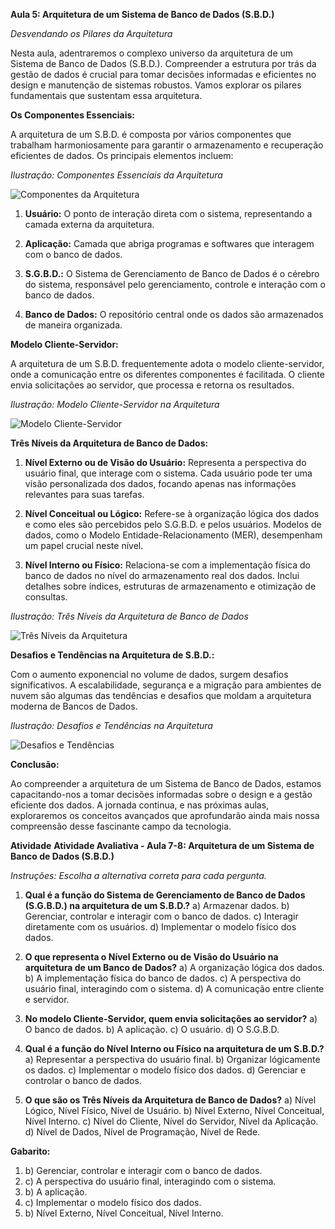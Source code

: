 **Aula 5: Arquitetura de um Sistema de Banco de Dados (S.B.D.)**

*Desvendando os Pilares da Arquitetura*

Nesta aula, adentraremos o complexo universo da arquitetura de um Sistema de Banco de Dados (S.B.D.). Compreender a estrutura por trás da gestão de dados é crucial para tomar decisões informadas e eficientes no design e manutenção de sistemas robustos. Vamos explorar os pilares fundamentais que sustentam essa arquitetura.

**Os Componentes Essenciais:**

A arquitetura de um S.B.D. é composta por vários componentes que trabalham harmoniosamente para garantir o armazenamento e recuperação eficientes de dados. Os principais elementos incluem:

*Ilustração: Componentes Essenciais da Arquitetura*

![Componentes da Arquitetura](link_para_uma_imagem1)

1. **Usuário:** O ponto de interação direta com o sistema, representando a camada externa da arquitetura.

2. **Aplicação:** Camada que abriga programas e softwares que interagem com o banco de dados.

3. **S.G.B.D.:** O Sistema de Gerenciamento de Banco de Dados é o cérebro do sistema, responsável pelo gerenciamento, controle e interação com o banco de dados.

4. **Banco de Dados:** O repositório central onde os dados são armazenados de maneira organizada.

**Modelo Cliente-Servidor:**

A arquitetura de um S.B.D. frequentemente adota o modelo cliente-servidor, onde a comunicação entre os diferentes componentes é facilitada. O cliente envia solicitações ao servidor, que processa e retorna os resultados.

*Ilustração: Modelo Cliente-Servidor na Arquitetura*

![Modelo Cliente-Servidor](link_para_uma_imagem2)

**Três Níveis da Arquitetura de Banco de Dados:**

1. **Nível Externo ou de Visão do Usuário:** Representa a perspectiva do usuário final, que interage com o sistema. Cada usuário pode ter uma visão personalizada dos dados, focando apenas nas informações relevantes para suas tarefas.

2. **Nível Conceitual ou Lógico:** Refere-se à organização lógica dos dados e como eles são percebidos pelo S.G.B.D. e pelos usuários. Modelos de dados, como o Modelo Entidade-Relacionamento (MER), desempenham um papel crucial neste nível.

3. **Nível Interno ou Físico:** Relaciona-se com a implementação física do banco de dados no nível do armazenamento real dos dados. Inclui detalhes sobre índices, estruturas de armazenamento e otimização de consultas.

*Ilustração: Três Níveis da Arquitetura de Banco de Dados*

![Três Níveis da Arquitetura](link_para_uma_imagem3)

**Desafios e Tendências na Arquitetura de S.B.D.:**

Com o aumento exponencial no volume de dados, surgem desafios significativos. A escalabilidade, segurança e a migração para ambientes de nuvem são algumas das tendências e desafios que moldam a arquitetura moderna de Bancos de Dados.

*Ilustração: Desafios e Tendências na Arquitetura*

![Desafios e Tendências](link_para_uma_imagem4)

**Conclusão:**

Ao compreender a arquitetura de um Sistema de Banco de Dados, estamos capacitando-nos a tomar decisões informadas sobre o design e a gestão eficiente dos dados. A jornada continua, e nas próximas aulas, exploraremos os conceitos avançados que aprofundarão ainda mais nossa compreensão desse fascinante campo da tecnologia.

**Atividade**
**Atividade Avaliativa - Aula 7-8: Arquitetura de um Sistema de Banco de Dados (S.B.D.)**

*Instruções: Escolha a alternativa correta para cada pergunta.*

1. **Qual é a função do Sistema de Gerenciamento de Banco de Dados (S.G.B.D.) na arquitetura de um S.B.D.?**
   a) Armazenar dados.
   b) Gerenciar, controlar e interagir com o banco de dados.
   c) Interagir diretamente com os usuários.
   d) Implementar o modelo físico dos dados.

2. **O que representa o Nível Externo ou de Visão do Usuário na arquitetura de um Banco de Dados?**
   a) A organização lógica dos dados.
   b) A implementação física do banco de dados.
   c) A perspectiva do usuário final, interagindo com o sistema.
   d) A comunicação entre cliente e servidor.

3. **No modelo Cliente-Servidor, quem envia solicitações ao servidor?**
   a) O banco de dados.
   b) A aplicação.
   c) O usuário.
   d) O S.G.B.D.

4. **Qual é a função do Nível Interno ou Físico na arquitetura de um S.B.D.?**
   a) Representar a perspectiva do usuário final.
   b) Organizar lógicamente os dados.
   c) Implementar o modelo físico dos dados.
   d) Gerenciar e controlar o banco de dados.

5. **O que são os Três Níveis da Arquitetura de Banco de Dados?**
   a) Nível Lógico, Nível Físico, Nível de Usuário.
   b) Nível Externo, Nível Conceitual, Nível Interno.
   c) Nível do Cliente, Nível do Servidor, Nível da Aplicação.
   d) Nível de Dados, Nível de Programação, Nível de Rede.

**Gabarito:**
1. b) Gerenciar, controlar e interagir com o banco de dados.
2. c) A perspectiva do usuário final, interagindo com o sistema.
3. b) A aplicação.
4. c) Implementar o modelo físico dos dados.
5. b) Nível Externo, Nível Conceitual, Nível Interno.